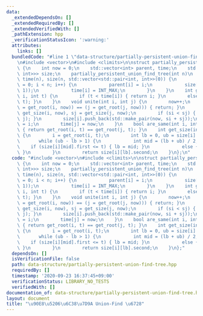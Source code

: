 ```yaml
---
data:
  _extendedDependsOn: []
  _extendedRequiredBy: []
  _extendedVerifiedWith: []
  _pathExtension: hpp
  _verificationStatusIcon: ':warning:'
  attributes:
    links: []
  bundledCode: "#line 1 \"data-structure/partially-persistent-union-find-tree.hpp\"\
    \n#include <vector>\n#include <climits>\n\nstruct partially_persistent_union_find_tree\
    \ {\n    int now = 0;\n    std::vector<int> parent, time;\n    std::vector<std::vector<std::pair<int,\
    \ int>>> size;\n    partially_persistent_union_find_tree(int n)\n        : parent(n),\
    \ time(n), size(n, std::vector<std::pair<int, int>>(0)) {\n        for (int i\
    \ = 0; i < n; i++) {\n            parent[i] = i;\n            size[i].push_back(std::make_pair(0,\
    \ 1));\n            time[i] = INT_MAX;\n        }\n    }\n    int get_root(int\
    \ i, int t) {\n        if (t < time[i]) { return i; }\n        else { return get_root(parent[i],\
    \ t); }\n    }\n    void unite(int i, int j) {\n        now++;\n        if ((i\
    \ = get_root(i, now)) == (j = get_root(j, now))) { return; }\n        int si =\
    \ get_size(i, now), sj = get_size(j, now);\n        if (si < sj) { std::swap(i,\
    \ j); }\n        size[i].push_back(std::make_pair(now, si + sj));\n        parent[j]\
    \ = i;\n        time[j] = now;\n    }\n    bool are_same(int i, int j, int t)\
    \ { return get_root(i, t) == get_root(j, t); }\n    int get_size(int i, int t)\
    \ {\n        i = get_root(i, t);\n        int lb = 0, ub = size[i].size();\n \
    \       while (ub - lb > 1) {\n            int mid = (lb + ub) / 2;\n        \
    \    if (size[i][mid].first <= t) { lb = mid; }\n            else { ub = mid;\
    \ }\n        }\n        return size[i][lb].second;\n    }\n};\n"
  code: "#include <vector>\n#include <climits>\n\nstruct partially_persistent_union_find_tree\
    \ {\n    int now = 0;\n    std::vector<int> parent, time;\n    std::vector<std::vector<std::pair<int,\
    \ int>>> size;\n    partially_persistent_union_find_tree(int n)\n        : parent(n),\
    \ time(n), size(n, std::vector<std::pair<int, int>>(0)) {\n        for (int i\
    \ = 0; i < n; i++) {\n            parent[i] = i;\n            size[i].push_back(std::make_pair(0,\
    \ 1));\n            time[i] = INT_MAX;\n        }\n    }\n    int get_root(int\
    \ i, int t) {\n        if (t < time[i]) { return i; }\n        else { return get_root(parent[i],\
    \ t); }\n    }\n    void unite(int i, int j) {\n        now++;\n        if ((i\
    \ = get_root(i, now)) == (j = get_root(j, now))) { return; }\n        int si =\
    \ get_size(i, now), sj = get_size(j, now);\n        if (si < sj) { std::swap(i,\
    \ j); }\n        size[i].push_back(std::make_pair(now, si + sj));\n        parent[j]\
    \ = i;\n        time[j] = now;\n    }\n    bool are_same(int i, int j, int t)\
    \ { return get_root(i, t) == get_root(j, t); }\n    int get_size(int i, int t)\
    \ {\n        i = get_root(i, t);\n        int lb = 0, ub = size[i].size();\n \
    \       while (ub - lb > 1) {\n            int mid = (lb + ub) / 2;\n        \
    \    if (size[i][mid].first <= t) { lb = mid; }\n            else { ub = mid;\
    \ }\n        }\n        return size[i][lb].second;\n    }\n};"
  dependsOn: []
  isVerificationFile: false
  path: data-structure/partially-persistent-union-find-tree.hpp
  requiredBy: []
  timestamp: '2020-09-23 16:37:45+09:00'
  verificationStatus: LIBRARY_NO_TESTS
  verifiedWith: []
documentation_of: data-structure/partially-persistent-union-find-tree.hpp
layout: document
title: "\u90E8\u5206\u6C38\u7D9A Union-Find \u6728"
---
```


